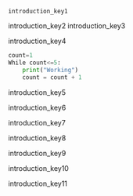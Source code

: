 ```ngMeta
introduction_key1
```

introduction_key2
introduction_key3


introduction_key4


```python
count=1
While count<=5:
    print("Working")
    count = count + 1
```
introduction_key5


introduction_key6



introduction_key7



introduction_key8


introduction_key9


introduction_key10


introduction_key11

